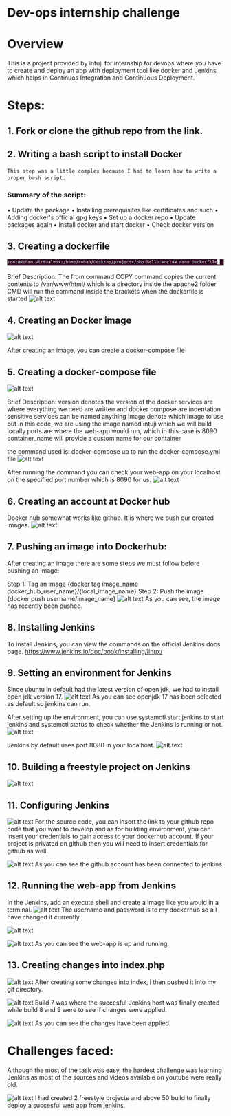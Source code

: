# Dev-ops internship challenge

# Overview
This is a project provided by intuji for internship for devops where you have to create and deploy an app with deployment tool like docker and Jenkins which helps in Continuos Integration and Continuous Deployment.

# Steps:

## 1. Fork or clone the github repo from the link.

## 2. Writing a bash script to install Docker
    This step was a little complex because I had to learn how to write a proper bash script.

### Summary of the script:
• Update the package
• Installing prerequisites like certificates and such
• Adding docker's official gpg keys
• Set up a docker repo
• Update packages again
• Install docker and start docker
• Check docker version

## 3. Creating a dockerfile
![alt text](image/image.png)

Brief Description:
The from command
COPY command copies the current contents to /var/www/html/ which is a directory inside the apache2 folder
CMD will run the command inside the brackets when the dockerfile is started
![alt text](image/1.png)

## 4. Creating an Docker image

![alt text](image/2.png)

After creating an image, you can create a docker-compose file

## 5. Creating a docker-compose file

![alt text](image/3.png)

Brief Description:
version denotes the version of the docker
services are where everything we need are written and docker compose are indentation sensitive
services can be named anything
image denote which image to use but in this code, we are using the image named intuji which we will build locally
ports are where the web-app would run, which in this case is 8090
container_name will provide a custom name for our container

the command used is: docker-compose up to run the docker-compose.yml file
![alt text](image/4.png)

After running the command you can check your web-app on your localhost on the specified port number which is 8090 for us.
![alt text](image/5.png)

## 6. Creating an account at Docker hub

Docker hub somewhat works like github. It is where we push our created images.
![alt text](image/6.png)

## 7. Pushing an image into Dockerhub:

After creating an image there are some steps we must follow before pushing an image:

Step 1: Tag an image {docker tag image_name docker_hub_user_name}/{local_image_name}
Step 2: Push the image {docker push username/image_name}
![alt text](image/7.png)
As you can see, the image has recently been pushed.

## 8. Installing Jenkins

To install Jenkins, you can view the commands on the official Jenkins docs page.
https://www.jenkins.io/doc/book/installing/linux/

## 9. Setting an environment for Jenkins

Since ubuntu in default had the latest version of open jdk, we had to install open jdk version 17.
![alt text](image/8.png)
As you can see openjdk 17 has been selected as default so jenkins can run.

After setting up the environment, you can use systemctl start jenkins to start jenkins and systemctl status to check whether the Jenkins is running or not.
![alt text](image/9.png)

Jenkins by default uses port 8080 in your localhost.
![alt text](image/10.png)

## 10. Building a freestyle project on Jenkins

![alt text](image/11.png)

## 11. Configuring Jenkins
![alt text](image/12.png)
For the source code, you can insert the link to your github repo code that you want to develop and as for building environment, you can insert your credentials to gain access to your dockerhub account. If your project is privated on github then you will need to insert credentials for github as well.

![alt text](image/13.png)
As you can see the github account has been connected to jenkins.


## 12. Running the web-app from Jenkins

In the Jenkins, add an execute shell and create a image like you would in a terminal.
![alt text](image/17.png)
The username and password is to my dockerhub so a I have changed it currently.


![alt text](image/14.png)

![alt text](image/16.png)
As you can see the web-app is up and running.


## 13. Creating changes into index.php 

![alt text](image/19.png)
After creating some changes into index, i then pushed it into my git directory.


![alt text](image/20.png)
Build 7 was where the succesful Jenkins host was finally created while build 8 and 9 were to see if changes were applied.

![alt text](image/21.png)
As you can see the changes have been applied.

# Challenges faced:
Although the most of the task was easy, the hardest challenge was learning Jenkins as most of the sources and videos available on youtube were really old.

![alt text](image/18.png)
I had created 2 freestyle projects and above 50 build to finally deploy a succesful web app from jenkins.
